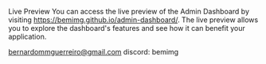 Live Preview
You can access the live preview of the Admin Dashboard by visiting https://bemimg.github.io/admin-dashboard/. The live preview allows you to explore the dashboard's features and see how it can benefit your application.

bernardommguerreiro@gmail.com
discord: bemimg
